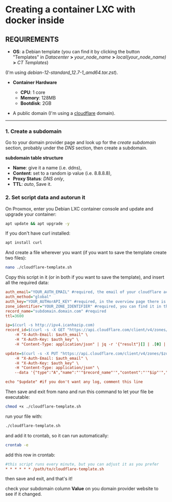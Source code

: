 # Creating a container LXC with docker inside
## **REQUIREMENTS**
* **OS**: a Debian template (you can find it by clicking the button "Templates" in *Datacenter* **>** *your_node_name* **>** *local(your_node_name)* **>** *CT Templates*)
  
(I'm using *debian-12-standard_12.7-1_amd64.tar.zst*).

* **Container Hardware**
  * **CPU**: 1 core
  * **Memory**: 128MB
  * **Bootdisk**: 2GB

* A public domain (I'm using a [cloudflare](https://www.cloudflare.com/ "cloudflare official site") domain).

---

### 1. Create a subdomain

Go to your domain provider page and look up for the *create subdomain* section, probably under the *DNS* section, then create a subdomain.

**subdomain table structure**
* **Name**: give it a name (i.e. ddns),
* **Content**: set to a random ip value (i.e. 8.8.8.8),
* **Proxy Status**: *DNS only*,
* **TTL**: *auto*,
Save it.

### 2. Set script data and autorun it

On Proxmox, enter you Debian LXC container console and update and upgrade your container:

```bash
apt update && apt upgrade -y
```

If you don't have curl installed:

```bash
apt install curl
```

And create a file wherever you want (if you want to save the template create two files):

```bash
nano ./cloudflare-template.sh
```

Copy this script in it (or in both if you want to save the template), and insert all the required data:

```ini
auth_email="YOUR_AUTH_EMAIL" #required, the email of your cloudflare account
auth_method="global"
auth_key="YOUR_AUTHorAPI_KEY" #required, in the overview page there is a link to it, follow the steps
zone_identifier="YOUR_ZONE_IDENTIFIER" #required, you can find it in the "overview" page
record_name="subdomain.domain.com" #required
ttl=3600

ip=$(curl -s http://ipv4.icanhazip.com)
record_id=$(curl -s -X GET "https://api.cloudflare.com/client/v4/zones/$zone_identifier/dns_records?name=$record_name" \
    -H "X-Auth-Email: $auth_email" \
    -H "X-Auth-Key: $auth_key" \
    -H "Content-Type: application/json" | jq -r '{"result"}[] | .[0] | .id')

update=$(curl -s -X PUT "https://api.cloudflare.com/client/v4/zones/$zone_identifier/dns_records/$record_id" \
    -H "X-Auth-Email: $auth_email" \
    -H "X-Auth-Key: $auth_key" \
    -H "Content-Type: application/json" \
    --data '{"type":"A","name":"'"$record_name"'","content":"'"$ip"'","ttl":'"$ttl"',"proxied":false}')

echo "$update" #if you don't want any log, comment this line
```
Then save and exit from nano and run this command to let your file be executable:

```bash
chmod +x ./cloudflare-template.sh
```

run your file with:

```bash
./cloudflare-template.sh
```

and add it to crontab, so it can run automatically:

```bash
crontab -e
```

add this row in crontab:

```ini
#this script runs every minute, but you can adjust it as you prefer
* * * * * * /path/to/cloudflare-template.sh
```

then save and exit, and that's it!

check your subdomain column **Value** on you domain provider website to see if it changed.
